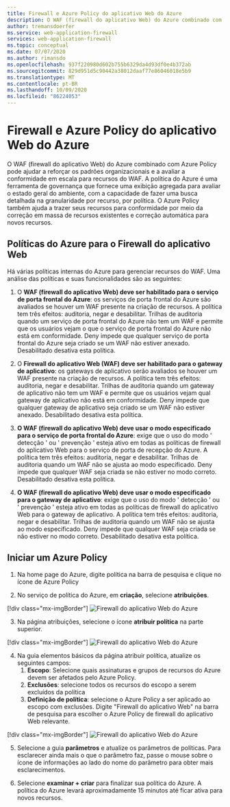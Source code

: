 ```yaml
---
title: Firewall e Azure Policy do aplicativo Web do Azure
description: O WAF (firewall do aplicativo Web) do Azure combinado com Azure Policy pode ajudar a reforçar os padrões organizacionais e a avaliar a conformidade em escala para recursos do WAF
author: tremansdoerfer
ms.service: web-application-firewall
services: web-application-firewall
ms.topic: conceptual
ms.date: 07/07/2020
ms.author: rimansdo
ms.openlocfilehash: 937f220980d602b755b6329da4d93df0e4b372ab
ms.sourcegitcommit: 829d951d5c90442a38012daaf77e86046018e5b9
ms.translationtype: MT
ms.contentlocale: pt-BR
ms.lasthandoff: 10/09/2020
ms.locfileid: "86224053"
---
```

# <a name="azure-web-application-firewall-and-azure-policy"></a>Firewall e Azure Policy do aplicativo Web do Azure

O WAF (firewall do aplicativo Web) do Azure combinado com Azure Policy pode ajudar a reforçar os padrões organizacionais e a avaliar a conformidade em escala para recursos do WAF. A política do Azure é uma ferramenta de governança que fornece uma exibição agregada para avaliar o estado geral do ambiente, com a capacidade de fazer uma busca detalhada na granularidade por recurso, por política. O Azure Policy também ajuda a trazer seus recursos para conformidade por meio da correção em massa de recursos existentes e correção automática para novos recursos.

## <a name="azure-policies-for-web-application-firewall"></a>Políticas do Azure para o Firewall do aplicativo Web

Há várias políticas internas do Azure para gerenciar recursos do WAF. Uma análise das políticas e suas funcionalidades são as seguintes:

1. O **WAF (firewall do aplicativo Web) deve ser habilitado para o serviço de porta frontal do Azure**: os serviços de porta frontal do Azure são avaliados se houver um WAF presente na criação de recursos. A política tem três efeitos: auditoria, negar e desabilitar. Trilhas de auditoria quando um serviço de porta frontal do Azure não tem um WAF e permite que os usuários vejam o que o serviço de porta frontal do Azure não está em conformidade. Deny impede que qualquer serviço de porta frontal do Azure seja criado se um WAF não estiver anexado. Desabilitado desativa esta política.

2. O **Firewall do aplicativo Web (WAF) deve ser habilitado para o gateway de aplicativo**: os gateways de aplicativo serão avaliados se houver um WAF presente na criação de recursos. A política tem três efeitos: auditoria, negar e desabilitar. Trilhas de auditoria quando um gateway de aplicativo não tem um WAF e permite que os usuários vejam qual gateway de aplicativo não está em conformidade. Deny impede que qualquer gateway de aplicativo seja criado se um WAF não estiver anexado. Desabilitado desativa esta política.

3. **O WAF (firewall do aplicativo Web) deve usar o modo especificado para o serviço de porta frontal do Azure**: exige que o uso do modo ' detecção ' ou ' prevenção ' esteja ativo em todas as políticas de firewall do aplicativo Web para o serviço de porta de recepção do Azure. A política tem três efeitos: auditoria, negar e desabilitar. Trilhas de auditoria quando um WAF não se ajusta ao modo especificado. Deny impede que qualquer WAF seja criada se não estiver no modo correto. Desabilitado desativa esta política.

4. **O WAF (firewall do aplicativo Web) deve usar o modo especificado para o gateway de aplicativo**: exige que o uso do modo ' detecção ' ou ' prevenção ' esteja ativo em todas as políticas de firewall do aplicativo Web para o gateway de aplicativo. A política tem três efeitos: auditoria, negar e desabilitar. Trilhas de auditoria quando um WAF não se ajusta ao modo especificado. Deny impede que qualquer WAF seja criada se não estiver no modo correto. Desabilitado desativa esta política.


## <a name="launch-an-azure-policy"></a>Iniciar um Azure Policy


1.  Na home page do Azure, digite política na barra de pesquisa e clique no ícone de Azure Policy

2.  No serviço de política do Azure, em **criação**, selecione **atribuições**.

[!div class="mx-imgBorder"]
![Firewall do aplicativo Web do Azure](../media/waf-azure-policy/policy-home.png)

3.  Na página atribuições, selecione o ícone **atribuir política** na parte superior.

[!div class="mx-imgBorder"]
![Firewall do aplicativo Web do Azure](../media/waf-azure-policy/assign-policy.png)

4.  Na guia elementos básicos da página atribuir política, atualize os seguintes campos:
    1.  **Escopo**: Selecione quais assinaturas e grupos de recursos do Azure devem ser afetados pelo Azure Policy.
    2.  **Exclusões**: selecione todos os recursos do escopo a serem excluídos da política 
    3.  **Definição de política**: selecione o Azure Policy a ser aplicado ao escopo com exclusões. Digite "Firewall do aplicativo Web" na barra de pesquisa para escolher o Azure Policy de firewall do aplicativo Web relevante.

[!div class="mx-imgBorder"]
![Firewall do aplicativo Web do Azure](../media/waf-azure-policy/policy-listing.png)


5.  Selecione a guia **parâmetros** e atualize os parâmetros de políticas. Para esclarecer ainda mais o que o parâmetro faz, passe o mouse sobre o ícone de informações ao lado do nome do parâmetro para obter mais esclarecimentos.

6.  Selecione **examinar + criar** para finalizar sua política do Azure. A política do Azure levará aproximadamente 15 minutos até ficar ativa para novos recursos.
